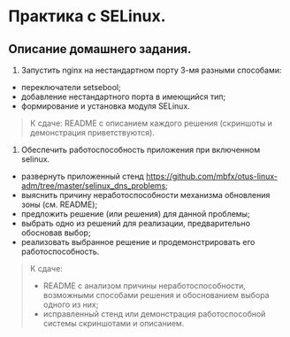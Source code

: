 # Практика с SELinux.
## Описание домашнего задания.
1. Запустить nginx на нестандартном порту 3-мя разными способами:
- переключатели setsebool;
- добавление нестандартного порта в имеющийся тип;
- формирование и установка модуля SELinux.
> К сдаче: README с описанием каждого решения (скриншоты и демонстрация приветствуются).
1. Обеспечить работоспособность приложения при включенном selinux.
- развернуть приложенный стенд https://github.com/mbfx/otus-linux-adm/tree/master/selinux_dns_problems;
- выяснить причину неработоспособности механизма обновления зоны (см. README);
- предложить решение (или решения) для данной проблемы;
- выбрать одно из решений для реализации, предварительно обосновав выбор;
- реализовать выбранное решение и продемонстрировать его работоспособность.
> К сдаче: 
> - README с анализом причины неработоспособности, возможными способами решения и обоснованием выбора одного из них;
> - исправленный стенд или демонстрация работоспособной системы скриншотами и описанием.
